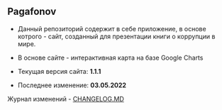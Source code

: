 ## Pagafonov

- Данный репозиторий содержит в себе приложение, в основе котрого - сайт, созданный для презентации книги о коррупции в мире.
- В основе сайте - интерактивная карта на базе Google Charts

- Текущая версия сайта: **1.1.1**
- Последнее изменение: **03.05.2022**

Журнал изменений - [CHANGELOG.MD](https://github.com/vadimjke/pavel-agafonov/blob/main/CHANGELOG.MD)